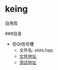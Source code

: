 # keing
自用库

###目录
- 仿Qt信号槽
    - 文件名: slots.hpp
    - [文件地址](https://github.com/hXoreyer/keing/blob/master/keing/Slots.hpp)
    - [测试地址](https://github.com/hXoreyer/keing/blob/master/test/slotsTest.cpp)
